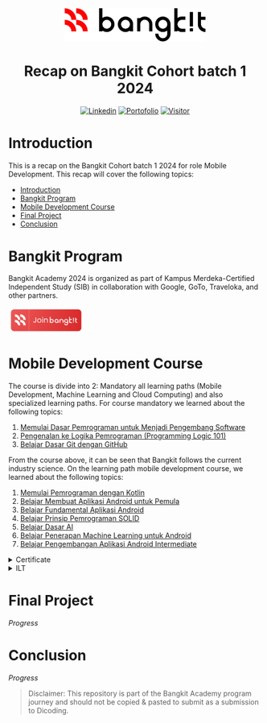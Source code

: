 <div align="center">
  <img src="https://github.com/nizarfadlan/bangkit-cohort-2024/blob/main/logo.svg" alt="Logo Bangkit" width="280px" />
  <h1>Recap on Bangkit Cohort batch 1 2024</h1>
</div>

<div align="center">
  <a href="https://www.linkedin.com/in/nizariyf/" target="_blank"><img alt="Linkedin" src="https://img.shields.io/badge/Follow-Linkedin-blue"></a>
  <a href="https://nizarfadlan.dev" target="_blank"><img alt="Portofolio" src="https://img.shields.io/badge/Website-Portofolio-blueviolet"></a>
  <a href="https://github.com/nizarfadlan/bangkit-cohort-2024" target="_blank"><img alt="Visitor" src="https://visitor-badge.laobi.icu/badge?page_id=nizarfadlan.bangkit-cohort-2024&right_color=%236A5CB6&right_text=white"></a>
</div>

# Introduction

This is a recap on the Bangkit Cohort batch 1 2024 for role Mobile Development. This recap will cover the following topics:

- [Introduction](#introduction)
- [Bangkit Program](#bangkit-program)
- [Mobile Development Course](#mobile-development-course)
- [Final Project](#final-project)
- [Conclusion](#conclusion)

# Bangkit Program

Bangkit Academy 2024 is organized as part of Kampus Merdeka-Certified Independent Study (SIB) in collaboration with Google, GoTo, Traveloka, and other partners.

<a href="https://bangkit.dev/dcd-landingpage">
  <img src="https://github.com/nizarfadlan/bangkit-cohort-2024/blob/main/assets/join.png" width="150px" />
</a>

# Mobile Development Course

The course is divide into 2: Mandatory all learning paths (Mobile Development, Machine Learning and Cloud Computing) and also specialized learning paths. For course mandatory we learned about the following topics:
1. [Memulai Dasar Pemrograman untuk Menjadi Pengembang Software](https://www.dicoding.com/academies/237)
2. [Pengenalan ke Logika Pemrograman (Programming Logic 101)](https://www.dicoding.com/academies/302)
3. [Belajar Dasar Git dengan GitHub](https://www.dicoding.com/academies/317)

From the course above, it can be seen that Bangkit follows the current industry science. On the learning path mobile development course, we learned about the following topics:
1. [Memulai Pemrograman dengan Kotlin](/MPK)
2. [Belajar Membuat Aplikasi Android untuk Pemula](/BMAAP)
3. [Belajar Fundamental Aplikasi Android](/BFAA)
4. [Belajar Prinsip Pemrograman SOLID](https://www.dicoding.com/academies/169)
5. [Belajar Dasar AI](https://www.dicoding.com/academies/653)
6. [Belajar Penerapan Machine Learning untuk Android](/BPMLA)
7. [Belajar Pengembangan Aplikasi Android Intermediate](/)

<details>
  <summary>Certificate</summary>

  | Course | Certificate |
  | --- | --- |
  | Memulai Dasar Pemrograman untuk Menjadi Pengembang Software | ![Certificate](https://github.com/nizarfadlan/bangkit-cohort-2024/blob/main/assets/certificate-1.jpg) |
  | Pengenalan ke Logika Pemrograman (Programming Logic 101) | ![Certificate](https://github.com/nizarfadlan/bangkit-cohort-2024/blob/main/assets/certificate-2.jpg) |
  | Belajar Dasar Git dengan GitHub | ![Certificate](https://github.com/nizarfadlan/bangkit-cohort-2024/blob/main/assets/certificate-3.jpg) |
  | Memulai Pemrograman dengan Kotlin | ![Certificate](https://github.com/nizarfadlan/bangkit-cohort-2024/blob/main/assets/certificate-4.jpg) |
  | Belajar Membuat Aplikasi Android untuk Pemula | ![Certificate](https://github.com/nizarfadlan/bangkit-cohort-2024/blob/main/assets/certificate-5.jpg) |
  | Belajar Fundamental Aplikasi Android | ![Certificate](https://github.com/nizarfadlan/bangkit-cohort-2024/blob/main/assets/certificate-6.jpg) |
  | Belajar Prinsip Pemrograman SOLID | ![Certificate](https://github.com/nizarfadlan/bangkit-cohort-2024/blob/main/assets/certificate-7.jpg) |
  | Belajar Dasar AI | ![Certificate](https://github.com/nizarfadlan/bangkit-cohort-2024/blob/main/assets/certificate-8.jpg) |
  | Belajar Penerapan Machine Learning untuk Android | ![Certificate](https://github.com/nizarfadlan/bangkit-cohort-2024/blob/main/assets/certificate-9.jpg) |
  | Belajar Pengembangan Aplikasi Android Intermediate | ![Certificate](https://github.com/nizarfadlan/bangkit-cohort-2024/blob/main/assets/certificate-10.jpg) |

</details>

<details>
  <summary>ILT</summary>

  | ILT | Title | Screenshoot |
  | --- | --- | --- |
  | Soft Skill | Growth Mindset and The Power of Feedback | ![ILT](https://github.com/nizarfadlan/bangkit-cohort-2024/blob/main/assets/SS1.png) |
  | Mobile Development | Kotlin Fundamental | ![ILT](https://github.com/nizarfadlan/bangkit-cohort-2024/blob/main/assets/MD1.png) |
  | Soft Skill | Time and Energy Management | ![ILT](https://github.com/nizarfadlan/bangkit-cohort-2024/blob/main/assets/SS2.png) |
  | Mobile Development | Android Fundamental : Layout, List & Navigation | ![ILT](https://github.com/nizarfadlan/bangkit-cohort-2024/blob/main/assets/MD2.png) |
  | English | Spoken Correspondence | ![ILT](https://github.com/nizarfadlan/bangkit-cohort-2024/blob/main/assets/EN1.png) |
  | Soft Skill | Stress Management, Adaptability, and Resilience | ![ILT](https://github.com/nizarfadlan/bangkit-cohort-2024/blob/main/assets/SS3.png) |
  | Mobile Development | Android Fundamental : Networking, Architecture Component & Data Persistent | ![ILT](https://github.com/nizarfadlan/bangkit-cohort-2024/blob/main/assets/MD3.png) |
  | Soft Skill | Critical Thinking and Problem Solving | ![ILT](https://github.com/nizarfadlan/bangkit-cohort-2024/blob/main/assets/SS4.png) |
  | Mobile Development | Applied Machine Learning for Android Developer | ![ILT](https://github.com/nizarfadlan/bangkit-cohort-2024/blob/main/assets/MD4.png) |
  | Soft Skill | Project Management | ![ILT](https://github.com/nizarfadlan/bangkit-cohort-2024/blob/main/assets/SS5.png) |
  | Mobile Development | Android Intermediate : Advanced UI, Animation, and, Localization | ![ILT](https://github.com/nizarfadlan/bangkit-cohort-2024/blob/main/assets/MD5.png) |
  | English | Expressing Opinions | ![ILT](https://github.com/nizarfadlan/bangkit-cohort-2024/blob/main/assets/EN2.png) |
  | Soft Skill | Professional Branding and Networking | ![ILT](https://github.com/nizarfadlan/bangkit-cohort-2024/blob/main/assets/SS6.png) |
  | Mobile Development | Android Intermediate : Geo Location & Advanced Testing | ![ILT](https://github.com/nizarfadlan/bangkit-cohort-2024/blob/main/assets/MD6.png) |
  | Soft Skill | Effective Communication | ![ILT](https://github.com/nizarfadlan/bangkit-cohort-2024/blob/main/assets/SS7.png) |
  | English | Business Presentation | ![ILT](https://github.com/nizarfadlan/bangkit-cohort-2024/blob/main/assets/EN3.png) |
</details>

# Final Project

_Progress_

# Conclusion

_Progress_

> Disclaimer: This repository is part of the Bangkit Academy program journey and should not be copied & pasted to submit as a submission to Dicoding.
